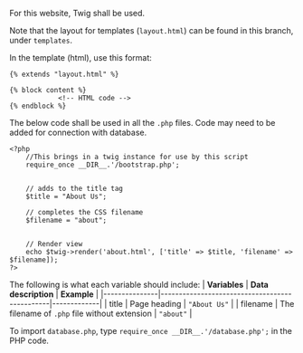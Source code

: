 For this website, Twig shall be used.

Note that the layout for templates (`layout.html`) can be found in this branch, under `templates`.

In the template (html), use this format:
```
{% extends "layout.html" %}

{% block content %}
            <!-- HTML code -->
{% endblock %}
```

The below code shall be used in all the `.php` files. Code may need to be added for connection with database.
```
<?php
    //This brings in a twig instance for use by this script
    require_once __DIR__.'/bootstrap.php';

    
    // adds to the title tag
    $title = "About Us";
    
    // completes the CSS filename
    $filename = "about";
    
    
    // Render view
    echo $twig->render('about.html', ['title' => $title, 'filename' => $filename]);
?>
```

The following is what each variable should include:
| **Variables** | **Data description**                          | **Example** |
|---------------|-----------------------------------------------|-------------|
| title         | Page heading                                  | `"About Us"`    |
| filename      | The filename of `.php` file without extension | `"about"`      |



To import `database.php`, type `require_once __DIR__.'/database.php';` in the PHP code.
